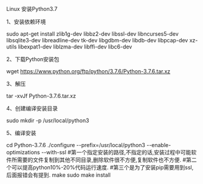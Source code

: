 Linux 安装Python3.7

1、安装依赖环境

sudo apt-get install zlib1g-dev libbz2-dev libssl-dev libncurses5-dev libsqlite3-dev libreadline-dev tk-dev libgdbm-dev libdb-dev libpcap-dev xz-utils libexpat1-dev liblzma-dev libffi-dev libc6-dev

2、下载Python安装包

 wget https://www.python.org/ftp/python/3.7.6/Python-3.7.6.tar.xz

3、解压

tar -xvJf  Python-3.7.6.tar.xz

4、创建编译安装目录

sudo mkdir -p /usr/local/python3

5、编译安装

cd Python-3.7.6
./configure --prefix=/usr/local/python3 --enable-optimizations --with-ssl
#第一个指定安装的路径,不指定的话,安装过程中可能软件所需要的文件复制到其他不同目录,删除软件很不方便,复制软件也不方便.
#第二个可以提高python10%-20%代码运行速度.
#第三个是为了安装pip需要用到ssl,后面报错会有提到.
make
sudo make install
